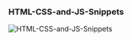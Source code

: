 <h3>HTML-CSS-and-JS-Snippets</h3>

![HTML-CSS-and-JS-Snippets](https://socialify.git.ci/avinashkranjan/HTML-CSS-and-JS-Snippets/image?description=1&descriptionEditable=%F0%9F%9A%80%20Curated%20Collection%20of%20%20HTML-CSS%20and%20JS%20Scripts%20For%20your%20Websites&font=KoHo&forks=1&issues=1&language=1&owner=1&pattern=Brick%20Wall&pulls=1&stargazers=1&theme=Light)
